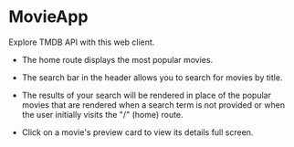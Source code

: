 # MovieApp

Explore TMDB API with this web client.

- The home route displays the most popular movies.

- The search bar in the header allows you to search for movies by title. 

- The results of your search will be rendered in place of the popular movies that 
  are rendered when a search term is not provided or when the user initially visits the "/" (home) route.

- Click on a movie's preview card to view its details full screen.
